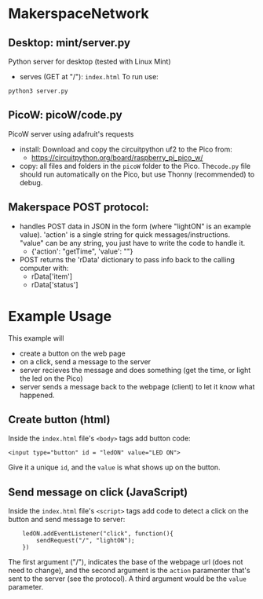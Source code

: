 # MakerspaceNetwork


## Desktop: mint/server.py
Python server for desktop (tested with Linux Mint)
* serves (GET at "/"): ```index.html```
To run use:
```
python3 server.py
```


## PicoW: picoW/code.py
PicoW server using adafruit's requests
* install: Download and copy the circuitpython uf2 to the Pico from:
    * https://circuitpython.org/board/raspberry_pi_pico_w/
* copy: all files and folders in the ```picoW``` folder to the Pico. The```code.py``` file should run automatically on the Pico, but use Thonny (recommended) to debug.


## Makerspace POST protocol:
* handles POST data in JSON in the form (where "lightON" is an example value).  'action' is a single string for quick messages/instructions. "value" can be any string, you just have to write the code to handle it.
    * {'action': "getTime", 'value': ""}
* POST returns the 'rData' dictionary to pass info back to the calling computer with:
    * rData['item']
    * rData['status']

# Example Usage

This example will 
* create a button on the web page 
* on a click, send a message to the server
* server recieves the message and does something (get the time, or light the led on the Pico)
* server sends a message back to the webpage (client) to let it know what happened.

## Create button (html)
Inside the ```index.html``` file's ```<body>``` tags add button code:
```
<input type="button" id = "ledON" value="LED ON">
```
Give it a unique ```id```, and the ```value``` is what shows up on the button.

## Send message on click (JavaScript)
Inside the ```index.html``` file's ```<script>``` tags add code to detect a click on the button and send message to server:
```
    ledON.addEventListener("click", function(){
        sendRequest("/", "lightON");
    })
```
The first argument ("/"), indicates the base of the webpage url (does not need to change), and the second argument is the ```action``` paramenter that's sent to the server (see the protocol). A third argument would be the ```value``` parameter.
